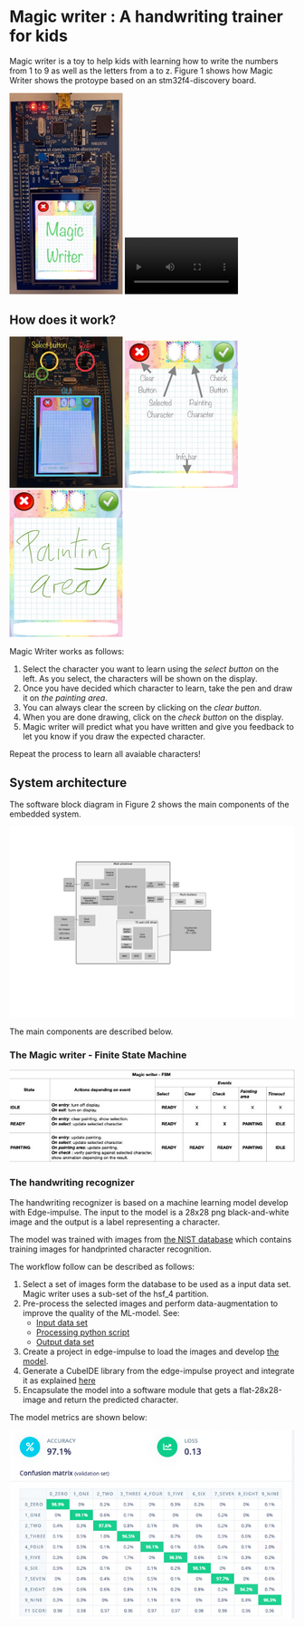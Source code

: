 # Magic writer : A handwriting trainer for kids

Magic writer is a toy to help kids with learning how to write the numbers from 1 to 9 as well as the letters from a to z.
Figure 1 shows how Magic Writer shows the protoype based on an stm32f4-discovery board.

<p float="left">
<img src="https://raw.githubusercontent.com/szerpadiaz/Making_Embedded_Systems_Orange_Stars/main/STM_SandBox/MagicWritter/Utilities/images/prototype_1.jpg" alt="image 1" width="200"/>
<video src="https://youtu.be/NxWTGJnerP8" width="200" />
</p>
 
## How does it work?

<p float="left">
<img src="https://raw.githubusercontent.com/szerpadiaz/Making_Embedded_Systems_Orange_Stars/main/STM_SandBox/MagicWritter/Utilities/images/prototype_2.jpg" alt="image 2" width="200"/>
<img src="https://raw.githubusercontent.com/szerpadiaz/Making_Embedded_Systems_Orange_Stars/main/STM_SandBox/MagicWritter/Utilities/images/prototype_3.jpg" alt="image 3" width="200"/>
<img src="https://raw.githubusercontent.com/szerpadiaz/Making_Embedded_Systems_Orange_Stars/main/STM_SandBox/MagicWritter/Utilities/images/prototype_4.jpg" alt="image 4" width="200"/>
</p>


Magic Writer works as follows:

1. Select the character you want to learn using the *select button* on the left. As you select, the characters will be shown on the display.
2. Once you have decided which character to learn, take the pen and draw it on *the painting area*.
3. You can always clear the screen by clicking on the *clear button*.
3. When you are done drawing, click on the *check button* on the display.
5. Magic writer will predict what you have written and give you feedback to let you know if you draw the expected character.

Repeat the process to learn all avaiable characters!

## System architecture

The software block diagram in Figure 2 shows the main components of the embedded system.

![Screenshot](MagicWriter_sw_diagram.jpg)

The main components are described below.

### The Magic writer - Finite State Machine

<img src="https://github.com/szerpadiaz/Making_Embedded_Systems_Orange_Stars/blob/main/STM_SandBox/MagicWritter/Utilities/images/FSM.jpg" alt="image 5" />

### The handwriting recognizer

The handwriting recognizer is based on a machine learning model develop with Edge-impulse.
The input to the model is a 28x28 png black-and-white image and the output is a label representing a character.

The model was trained with images from [the NIST database](https://www.nist.gov/srd/nist-special-database-19) which contains training images for handprinted character recognition.

The workflow follow can be described as follows:
 1. Select a set of images form the database to be used as a input data set. Magic writer uses a sub-set of the hsf_4 partition.
 2. Pre-process the selected images and perform data-augmentation to improve the quality of the ML-model. See:
 	- [Input data set](https://drive.google.com/drive/folders/17RtXM1MVcgyUMoeIjmoOlJwrE-I_i-8W)
 	- [Processing python script](https://colab.research.google.com/drive/1YkGoW1ZgTk_fhABNCcS_HA6v-yvXLbE0#scrollTo=ZkEKJ7g9u21N)
 	- [Output data set](https://drive.google.com/drive/folders/1uDkGckb4qN-0c4PEV3rjXwat7OAA4WyX)
 3. Create a project in edge-impulse to load the images and develop [the model](https://studio.edgeimpulse.com/public/108724/latest).
 4. Generate a CubeIDE library from the edge-impulse proyect and integrate it as explained [here](https://docs.edgeimpulse.com/docs/deployment/using-cubeai)
 5. Encapsulate the model into a software module that gets a flat-28x28-image and return the predicted character.


The model metrics are shown below:

<img src="https://raw.githubusercontent.com/szerpadiaz/Making_Embedded_Systems_Orange_Stars/main/STM_SandBox/MagicWritter/Utilities/images/ai_model_matrix.png" alt="image 6"/>
